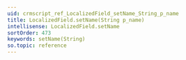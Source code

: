 ```yaml
---
uid: crmscript_ref_LocalizedField_setName_String_p_name
title: LocalizedField.setName(String p_name)
intellisense: LocalizedField.setName
sortOrder: 473
keywords: setName(String)
so.topic: reference
---
```





